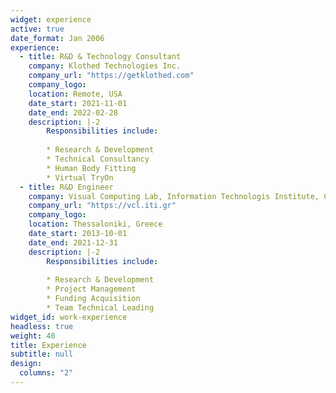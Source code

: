 ```yaml
---
widget: experience
active: true
date_format: Jan 2006
experience:
  - title: R&D & Technology Consultant
    company: Klothed Technologies Inc.
    company_url: "https://getklothed.com"
    company_logo: 
    location: Remote, USA
    date_start: 2021-11-01
    date_end: 2022-02-28
    description: |-2
        Responsibilities include:
        
        * Research & Development
        * Technical Consultancy 
        * Human Body Fitting
        * Virtual TryOn       
  - title: R&D Engineer
    company: Visual Computing Lab, Information Technologis Institute, Centre for Research and Technology Hellas
    company_url: "https://vcl.iti.gr"
    company_logo: 
    location: Thessaloniki, Greece
    date_start: 2013-10-01
    date_end: 2021-12-31
    description: |-2
        Responsibilities include:
        
        * Research & Development
        * Project Management
        * Funding Acquisition
        * Team Technical Leading
widget_id: work-experience
headless: true
weight: 40
title: Experience
subtitle: null
design:
  columns: "2"
---
```

